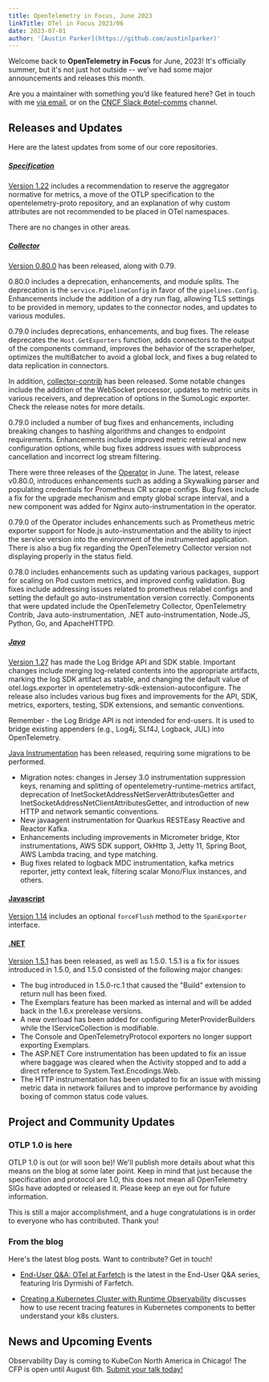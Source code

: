```yaml
---
title: OpenTelemetry in Focus, June 2023
linkTitle: OTel in Focus 2023/06
date: 2023-07-01
author: '[Austin Parker](https://github.com/austinlparker)'
---
```


Welcome back to **OpenTelemetry in Focus** for June, 2023! It's officially
summer, but it's not just hot outside -- we've had some major announcements and
releases this month.

Are you a maintainer with something you’d like featured here? Get in touch with
me [via email](mailto:austin+otel@ap2.io), or on the
[CNCF Slack #otel-comms](https://cloud-native.slack.com/archives/C02UN96HZH6)
channel.

## Releases and Updates

Here are the latest updates from some of our core repositories.

##### [Specification](/docs/specs/otel/)

[Version 1.22](https://github.com/open-telemetry/opentelemetry-specification/releases/tag/v1.22.0)
includes a recommendation to reserve the aggregator normative for metrics, a
move of the OTLP specification to the opentelemetry-proto repository, and an
explanation of why custom attributes are not recommended to be placed in OTel
namespaces.

There are no changes in other areas.

##### [Collector](/docs/collector/)

[Version 0.80.0](https://github.com/open-telemetry/opentelemetry-collector/releases/tag/v0.80.0)
has been released, along with 0.79.

0.80.0 includes a deprecation, enhancements, and module splits. The deprecation
is the `service.PipelineConfig` in favor of the `pipelines.Config`. Enhancements
include the addition of a dry run flag, allowing TLS settings to be provided in
memory, updates to the connector nodes, and updates to various modules.

0.79.0 includes deprecations, enhancements, and bug fixes. The release
deprecates the `Host.GetExporters` function, adds connectors to the output of
the components command, improves the behavior of the scraperhelper, optimizes
the multiBatcher to avoid a global lock, and fixes a bug related to data
replication in connectors.

In addition,
[collector-contrib](https://github.com/open-telemetry/opentelemetry-collector-contrib/releases/tag/v0.80.0)
has been released. Some notable changes include the addition of the WebSocket
processor, updates to metric units in various receivers, and deprecation of
options in the SumoLogic exporter. Check the release notes for more details.

0.79.0 included a number of bug fixes and enhancements, including breaking
changes to hashing algorithms and changes to endpoint requirements. Enhancements
include improved metric retrieval and new configuration options, while bug fixes
address issues with subprocess cancellation and incorrect log stream filtering.

There were three releases of the
[Operator](https://github.com/open-telemetry/opentelemetry-operator/releases/tag/v0.80.0)
in June. The latest, release v0.80.0, introduces enhancements such as adding a
Skywalking parser and populating credentials for Prometheus CR scrape configs.
Bug fixes include a fix for the upgrade mechanism and empty global scrape
interval, and a new component was added for Nginx auto-instrumentation in the
operator.

0.79.0 of the Operator includes enhancements such as Prometheus metric exporter
support for Node.js auto-instrumentation and the ability to inject the service
version into the environment of the instrumented application. There is also a
bug fix regarding the OpenTelemetry Collector version not displaying properly in
the status field.

0.78.0 includes enhancements such as updating various packages, support for
scaling on Pod custom metrics, and improved config validation. Bug fixes include
addressing issues related to prometheus relabel configs and setting the default
go auto-instrumentation version correctly. Components that were updated include
the OpenTelemetry Collector, OpenTelemetry Contrib, Java auto-instrumentation,
.NET auto-instrumentation, Node.JS, Python, Go, and ApacheHTTPD.

##### [Java](/docs/instrumentation/java/)

[Version 1.27](https://github.com/open-telemetry/opentelemetry-java/releases/tag/v1.27.0)
has made the Log Bridge API and SDK stable. Important changes include merging
log-related contents into the appropriate artifacts, marking the log SDK
artifact as stable, and changing the default value of otel.logs.exporter in
opentelemetry-sdk-extension-autoconfigure. The release also includes various bug
fixes and improvements for the API, SDK, metrics, exporters, testing, SDK
extensions, and semantic conventions.

Remember - the Log Bridge API is not intended for end-users. It is used to
bridge existing appenders (e.g., Log4j, SLf4J, Logback, JUL) into OpenTelemetry.

[Java Instrumentation](https://github.com/open-telemetry/opentelemetry-java-instrumentation/releases/tag/v1.27.0)
has been released, requiring some migrations to be performed.

- Migration notes: changes in Jersey 3.0 instrumentation suppression keys,
  renaming and splitting of opentelemetry-runtime-metrics artifact, deprecation
  of InetSocketAddressNetServerAttributesGetter and
  InetSocketAddressNetClientAttributesGetter, and introduction of new HTTP and
  network semantic conventions.
- New javaagent instrumentation for Quarkus RESTEasy Reactive and Reactor Kafka.
- Enhancements including improvements in Micrometer bridge, Ktor
  instrumentations, AWS SDK support, OkHttp 3, Jetty 11, Spring Boot, AWS Lambda
  tracing, and type matching.
- Bug fixes related to logback MDC instrumentation, kafka metrics reporter,
  jetty context leak, filtering scalar Mono/Flux instances, and others.

#### [Javascript](/docs/instrumentation/js/)

[Version 1.14](https://github.com/open-telemetry/opentelemetry-js/releases/tag/v1.14.0)
includes an optional `forceFlush` method to the `SpanExporter` interface.

#### [.NET](/docs/instrumentation/net/)

[Version 1.5.1](https://github.com/open-telemetry/opentelemetry-dotnet/releases/tag/core-1.5.1)
has been released, as well as 1.5.0. 1.5.1 is a fix for issues introduced in
1.5.0, and 1.5.0 consisted of the following major changes:

- The bug introduced in 1.5.0-rc.1 that caused the "Build" extension to return
  null has been fixed.
- The Exemplars feature has been marked as internal and will be added back in
  the 1.6.x prerelease versions.
- A new overload has been added for configuring MeterProviderBuilders while the
  IServiceCollection is modifiable.
- The Console and OpenTelemetryProtocol exporters no longer support exporting
  Exemplars.
- The ASP.NET Core instrumentation has been updated to fix an issue where
  baggage was cleared when the Activity stopped and to add a direct reference to
  System.Text.Encodings.Web.
- The HTTP instrumentation has been updated to fix an issue with missing metric
  data in network failures and to improve performance by avoiding boxing of
  common status code values.

## Project and Community Updates

### OTLP 1.0 is here

OTLP 1.0 is out (or will soon be)! We'll publish more details about what
this means on the blog at some later point. Keep in mind that just because the
specification and protocol are 1.0, this does not mean all OpenTelemetry SIGs
have adopted or released it. Please keep an eye out for future information.

This is still a major accomplishment, and a huge congratulations is in order to
everyone who has contributed. Thank you!

### From the blog

Here's the latest blog posts. Want to contribute? Get in touch!

- [End-User Q&A: OTel at Farfetch](/blog/2023/end-user-q-and-a-03/) is the latest
in the End-User Q&A series, featuring Iris Dyrmishi of Farfetch.

- [Creating a Kubernetes Cluster with Runtime Observability](/blog/2023/k8s-runtime-observability/)
discusses how to use recent tracing features in Kubernetes components to better
understand your k8s clusters.

## News and Upcoming Events

Observability Day is coming to KubeCon North America in Chicago! The CFP is open
until August 6th.
[Submit your talk today!](https://events.linuxfoundation.org/kubecon-cloudnativecon-north-america/co-located-events/cfp-colocated-events/)
